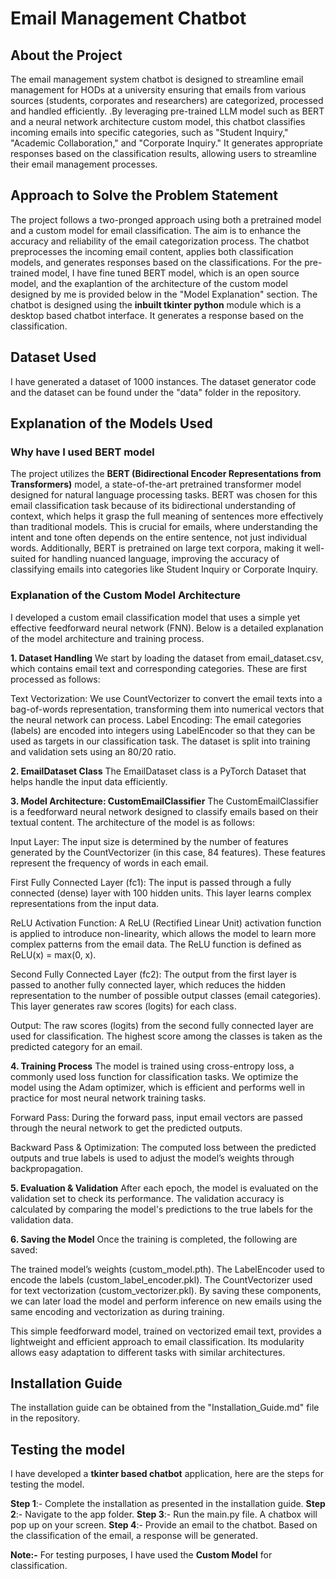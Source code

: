 # Email Management Chatbot

## About the Project
The email management system chatbot is designed to streamline email management for HODs at a university ensuring that emails from various sources (students, corporates and researchers) are categorized, processed and handled efficiently.
.By leveraging pre-trained LLM model such as BERT and a neural network architecture custom model, this chatbot classifies incoming emails into specific categories, such as "Student Inquiry," "Academic Collaboration," and "Corporate Inquiry." It generates appropriate responses based on the classification results, allowing users to streamline their email management processes.

## Approach to Solve the Problem Statement
The project follows a two-pronged approach using both a pretrained model and a custom model for email classification. The aim is to enhance the accuracy and reliability of the email categorization process. The chatbot preprocesses the incoming email content, applies both classification models, and generates responses based on the classifications. For the pre-trained model, I have fine tuned BERT model, which is an open source model, and the exaplantion of the architecture of the custom model designed by me is provided below in the "Model Explanation" section. The chatbot is designed using the **inbuilt tkinter python** module which is a desktop based chatbot interface. It generates a response based on the classification.

## Dataset Used
I have generated a dataset of 1000 instances. The dataset generator code and the dataset can be found under the "data" folder in the repository.

## Explanation of the Models Used

### Why have I used BERT model
The project utilizes the **BERT (Bidirectional Encoder Representations from Transformers)** model, a state-of-the-art pretrained transformer model designed for natural language processing tasks. BERT was chosen for this email classification task because of its bidirectional understanding of context, which helps it grasp the full meaning of sentences more effectively than traditional models. This is crucial for emails, where understanding the intent and tone often depends on the entire sentence, not just individual words. Additionally, BERT is pretrained on large text corpora, making it well-suited for handling nuanced language, improving the accuracy of classifying emails into categories like Student Inquiry or Corporate Inquiry.

### Explanation of the Custom Model Architecture
I developed a custom email classification model that uses a simple yet effective feedforward neural network (FNN). Below is a detailed explanation of the model architecture and training process.


**1. Dataset Handling**
We start by loading the dataset from email_dataset.csv, which contains email text and corresponding categories. These are first processed as follows:

Text Vectorization: We use CountVectorizer to convert the email texts into a bag-of-words representation, transforming them into numerical vectors that the neural network can process.
Label Encoding: The email categories (labels) are encoded into integers using LabelEncoder so that they can be used as targets in our classification task.
The dataset is split into training and validation sets using an 80/20 ratio.

**2. EmailDataset Class**
The EmailDataset class is a PyTorch Dataset that helps handle the input data efficiently.

**3. Model Architecture: CustomEmailClassifier**
The CustomEmailClassifier is a feedforward neural network designed to classify emails based on their textual content. The architecture of the model is as follows:

Input Layer: The input size is determined by the number of features generated by the CountVectorizer (in this case, 84 features). These features represent the frequency of words in each email.

First Fully Connected Layer (fc1): The input is passed through a fully connected (dense) layer with 100 hidden units. This layer learns complex representations from the input data.

ReLU Activation Function: A ReLU (Rectified Linear Unit) activation function is applied to introduce non-linearity, which allows the model to learn more complex patterns from the email data. The ReLU function is defined as ReLU(x) = max(0, x).

Second Fully Connected Layer (fc2): The output from the first layer is passed to another fully connected layer, which reduces the hidden representation to the number of possible output classes (email categories). This layer generates raw scores (logits) for each class.

Output: The raw scores (logits) from the second fully connected layer are used for classification. The highest score among the classes is taken as the predicted category for an email.

**4. Training Process**
The model is trained using cross-entropy loss, a commonly used loss function for classification tasks. We optimize the model using the Adam optimizer, which is efficient and performs well in practice for most neural network training tasks.

Forward Pass: During the forward pass, input email vectors are passed through the neural network to get the predicted outputs.

Backward Pass & Optimization: The computed loss between the predicted outputs and true labels is used to adjust the model’s weights through backpropagation.

**5. Evaluation & Validation**
After each epoch, the model is evaluated on the validation set to check its performance. The validation accuracy is calculated by comparing the model's predictions to the true labels for the validation data.

**6. Saving the Model**
Once the training is completed, the following are saved:

The trained model’s weights (custom_model.pth).
The LabelEncoder used to encode the labels (custom_label_encoder.pkl).
The CountVectorizer used for text vectorization (custom_vectorizer.pkl).
By saving these components, we can later load the model and perform inference on new emails using the same encoding and vectorization as during training.

This simple feedforward model, trained on vectorized email text, provides a lightweight and efficient approach to email classification. Its modularity allows easy adaptation to different tasks with similar architectures.


## Installation Guide
The installation guide can be obtained from the "Installation_Guide.md" file in the repository.

## Testing the model
I have developed a **tkinter based chatbot** application, here are the steps for testing the model.

**Step 1**:- Complete the installation as presented in the installation guide.
**Step 2**:- Navigate to the app folder.
**Step 3**:- Run the main.py file. A chatbox will pop up on your screen.
**Step 4**:- Provide an email to the chatbot. Based on the classification of the email, a response will be generated.

**Note:-** For testing purposes, I have used the **Custom Model** for classification.



